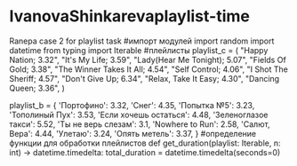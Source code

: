 # IvanovaShinkarevaplaylist-time
Ranepa case 2 for playlist task
#импорт модулей 
import random
import datetime
from typing import Iterable
#плейлисты 
playlist_c = (
 "Happy Nation; 3.32",
 "It's My Life; 3.59",
 "Lady(Hear Me Tonight); 5.07",
 "Fields Of Gold; 3.38",
 "The Winner Takes It All; 4.54",
 "Self Control; 4.06",
 "I Shot The Sheriff; 4.57",
 "Don't Give Up; 6.34",
 "Relax, Take It Easy; 4.30",
 "Dancing Queen; 3.36",
)

playlist_b = {
 'Портофино': 3.32,
 'Снег': 4.35,
 'Попытка №5': 3.23,
 'Тополиный Пух': 3.53,
 'Если хочешь остаться': 4.48,
 'Зеленоглазое такси': 5.52,
 'Ты не верь слезам': 3.1,
 'Nowhere to Run': 2.58,
 'Салют, Вера': 4.44,
 'Улетаю': 3.24,
 'Опять метель': 3.37,
 }
 #определение функции для обработки плейлистов
def get_duration(playlist: Iterable, n: int) -> datetime.timedelta:
    total_duration = datetime.timedelta(seconds=0)